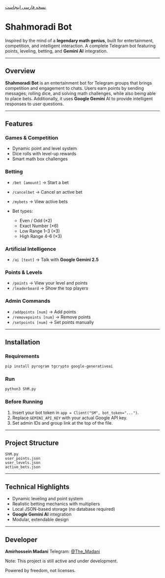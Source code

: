  [نسخه فارسی اینجاست](./README_FA.md)

# Shahmoradi Bot

Inspired by the mind of a **legendary math genius**, built for entertainment, competition, and intelligent interaction.
A complete Telegram bot featuring points, leveling, betting, and **Gemini AI** integration.

---

## Overview

**Shahmoradi Bot** is an entertainment bot for Telegram groups that brings competition and engagement to chats.
Users earn points by sending messages, rolling dice, and solving math challenges, while also being able to place bets.
Additionally, it uses **Google Gemini** AI to provide intelligent responses to user questions.

---

## Features

### Games & Competition

* Dynamic point and level system
* Dice rolls with level-up rewards
* Smart math box challenges

### Betting

* `/bet [amount]` → Start a bet
* `/cancelbet` → Cancel an active bet
* `/mybets` → View active bets
* Bet types:

  * Even / Odd (×2)
  * Exact Number (×6)
  * Low Range 1–3 (×3)
  * High Range 4–6 (×3)

### Artificial Intelligence

* `/ai [text]` → Talk with **Google Gemini 2.5**

### Points & Levels

* `/points` → View your level and points
* `/leaderboard` → Show the top players

### Admin Commands

* `/addpoints [num]` → Add points
* `/removepoints [num]` → Remove points
* `/setpoints [num]` → Set points manually

---

## Installation

### Requirements

```bash
pip install pyrogram tgcrypto google-generativeai
```

### Run

```bash
python3 ShM.py
```

### Before Running

1. Insert your bot token in `app = Client("SM", bot_token="...")`.
2. Replace `GEMINI_API_KEY` with your actual Google API key.
3. Set admin IDs and group link at the top of the file.

---

## Project Structure

```
ShM.py
user_points.json
user_levels.json
active_bets.json
```

---

## Technical Highlights

* Dynamic leveling and point system
* Realistic betting mechanics with multipliers
* Local JSON-based storage (no database required)
* **Google Gemini AI** integration
* Modular, extendable design

---

## Developer

**Amirhossein Madani**
Telegram: [@The_Madani](https://t.me/The_Madani)

Note: This project is still active and under development.

Powered by freedom, not licenses.
